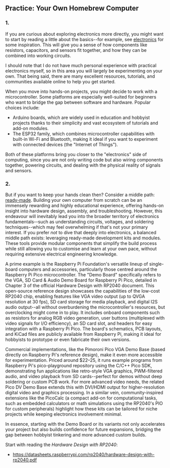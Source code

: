 
## Practice: Your Own Homebrew Computer


### 1.

If you are curious about exploring electronics more directly, you might want to start by
reading a little about the basics--for example, see [electronics](./electro/) for some
inspiration. This will give you a sense of how components like resistors, capacitors, and
sensors fit together, and how they can be combined into working circuits.

I should note that I do not have much personal experience with practical electronics myself,
so in this area you will largely be experimenting on your own. That being said, there are many
excellent resources, tutorials, and communities available online to help you get started.

When you move into hands-on projects, you might decide to work with a microcontroller. Some
platforms are especially well-suited for beginners who want to bridge the gap between software
and hardware. Popular choices include:
* Arduino boards, which are widely used in education and hobbyist projects thanks to their
  simplicity and vast ecosystem of tutorials and add-on modules.
* The ESP32 family, which combines microcontroller capabilities with built-in Wi-Fi and
  Bluetooth, making it ideal if you want to experiment with connected devices
  (the "Internet of Things").

Both of these platforms bring you closer to the "electronics" side of computing, since
you are not only writing code but also wiring components together, powering circuits,
and dealing with the physical reality of signals and sensors.


### 2.

But if you want to keep your hands clean then? Consider a middle path: [ready-made](./readymade/).
Building your own computer from scratch can be an immensely rewarding and highly educational
experience, offering hands-on insight into hardware design, assembly, and
troubleshooting. However, this endeavour will inevitably lead you into the broader territory of
electronics fundamentals--such as understanding circuits, voltages, and soldering techniques--which
may feel overwhelming if that's not your primary interest. If you prefer *not* to dive that deeply
into electronics, a balanced middle path exists: leveraging ready-made development kits and modules.
These tools provide modular components that simplify the build process while still allowing you to
customise and learn at your own pace, without requiring extensive electrical engineering knowledge.

A prime example is the Raspberry Pi Foundation's versatile lineup of single-board computers and
accessories, particularly those centred around the Raspberry Pi Pico microcontroller. The "Demo Board"
specifically refers to the VGA, SD Card & Audio Demo Board for Raspberry Pi Pico, detailed in
Chapter 3 of the official Hardware Design with RP2040 document. This open-source reference design
showcases the capabilities of the low-cost RP2040 chip, enabling features like VGA video output
(up to QVGA resolution at 30 fps), SD card storage for media playback, and digital I2S audio
output--all without overburdening the microcontroller's resources, but overclocking might come in to play.
It includes onboard components such as resistors for analog RGB video generation, user buttons
(multiplexed with video signals for I/O efficiency), an SD card slot, and headers for easy integration
with a Raspberry Pi Pico. The board's schematics, PCB layouts, and KiCad files are publicly available
from Raspberry Pi, making it ideal for hobbyists to prototype or even fabricate their own versions.

Commercial implementations, like the Pimoroni Pico VGA Demo Base (based directly on Raspberry Pi's
reference design), make it even more accessible for experimentation. Priced around $22–25, it runs
example programs from Raspberry Pi's pico-playground repository using the C/C++ Pico SDK, demonstrating
fun applications like retro-style VGA graphics, PWM-filtered audio, and video playback from SD
cards--perfect for demos without deep soldering or custom PCB work. For more advanced video needs,
the related Pico DV Demo Base extends this with DVI/HDMI output for higher-resolution digital video
and graphics processing. In a similar vein, community-inspired extensions like the PicoCalc (a compact
add-on for computational tasks, such as embedded calculators or math simulations using the RP2040's
PIO for custom peripherals) highlight how these kits can be tailored for niche projects while keeping
electronics involvement minimal.

In essence, starting with the Demo Board or its variants not only accelerates your project but also
builds confidence for future expansions, bridging the gap between hobbyist tinkering and more advanced
custom builds.

Start with reading the *Hardware Design with RP2040*:
* https://datasheets.raspberrypi.com/rp2040/hardware-design-with-rp2040.pdf

